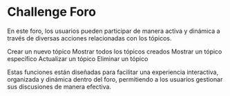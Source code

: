 # Challenge Foro

En este foro, los usuarios pueden participar de manera activa y dinámica a través de diversas acciones relacionadas con los tópicos.

Crear un nuevo tópico
Mostrar todos los tópicos creados
Mostrar un tópico específico
Actualizar un tópico
Eliminar un tópico

Estas funciones están diseñadas para facilitar una experiencia interactiva, organizada y dinámica dentro del foro, permitiendo a los usuarios gestionar sus discusiones de manera efectiva.
